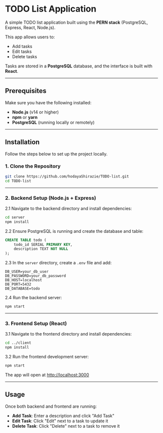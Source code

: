 # TODO List Application

A simple TODO list application built using the **PERN stack** (PostgreSQL, Express, React, Node.js).

This app allows users to:
- Add tasks
- Edit tasks
- Delete tasks

Tasks are stored in a **PostgreSQL** database, and the interface is built with **React**.

---

## Prerequisites

Make sure you have the following installed:

- **Node.js** (v14 or higher)
- **npm** or **yarn**
- **PostgreSQL** (running locally or remotely)

---

## Installation

Follow the steps below to set up the project locally.

### 1. Clone the Repository

```bash
git clone https://github.com/hodayaShirazie/TODO-list.git
cd TODO-list
```

---

### 2. Backend Setup (Node.js + Express)

2.1 Navigate to the backend directory and install dependencies:

```bash
cd server
npm install
```

2.2 Ensure PostgreSQL is running and create the database and table:

```sql
CREATE TABLE todo (
    todo_id SERIAL PRIMARY KEY,
    description TEXT NOT NULL
);
```

2.3 In the `server` directory, create a `.env` file and add:

```env
DB_USER=your_db_user
DB_PASSWORD=your_db_password
DB_HOST=localhost
DB_PORT=5432
DB_DATABASE=todo
```

2.4 Run the backend server:

```bash
npm start
```

---

### 3. Frontend Setup (React)

3.1 Navigate to the frontend directory and install dependencies:

```bash
cd ../client
npm install
```

3.2 Run the frontend development server:

```bash
npm start
```

The app will open at [http://localhost:3000](http://localhost:3000)

---

## Usage

Once both backend and frontend are running:

- **Add Task**: Enter a description and click "Add Task"
- **Edit Task**: Click "Edit" next to a task to update it
- **Delete Task**: Click "Delete" next to a task to remove it
